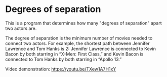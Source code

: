# Degrees of separation

This is a program that determines how many "degrees of separation" apart two actors are.

The degree of separation is the minimum number of movies needed to connect two actors. For example, the shortest path between Jennifer Lawrence and Tom Hanks is 2: Jennifer Lawrence is connected to Kevin Bacon by both starring in “X-Men: First Class,” and Kevin Bacon is connected to Tom Hanks by both starring in “Apollo 13.”


Video demonstration: https://youtu.be/TXew1A7H1xY
